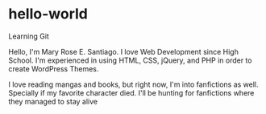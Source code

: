 # hello-world
Learning Git

Hello, I'm Mary Rose E. Santiago.
I love Web Development since High School.
I'm experienced in using HTML, CSS, jQuery, and PHP in order to create WordPress Themes.

I love reading mangas and books, but right now, I'm into fanfictions as well.
Specially if my favorite character died. I'll be hunting for fanfictions where they managed to stay alive
